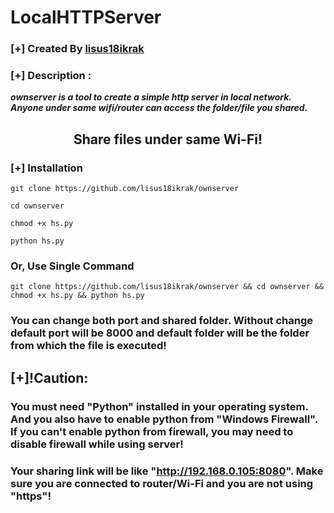 # LocalHTTPServer
### [+] Created By <a href="https://github.com/KasRoudra">lisus18ikrak</a>
### [+] Description :
***ownserver is a tool to create a simple http server in local network. Anyone under same wifi/router can access the folder/file you shared.***
<h2 align="center">Share files under same Wi-Fi!</h2>

### [+] Installation


```git clone https://github.com/lisus18ikrak/ownserver```

```cd ownserver```

```chmod +x hs.py```

```python hs.py```


### Or, Use Single Command
```
git clone https://github.com/lisus18ikrak/ownserver && cd ownserver && chmod +x hs.py && python hs.py
```
### You can change both port and shared folder. Without change default port will be 8000 and default folder will be the folder from which the file is executed!

## [+]!Caution:

### You must need "Python" installed in your operating system. And you also have to enable python from "Windows Firewall". If you can't enable python from firewall, you may need to disable firewall while using server!
### Your sharing link will be like "http://192.168.0.105:8080". Make sure you are connected to router/Wi-Fi and you are not using "https"!
